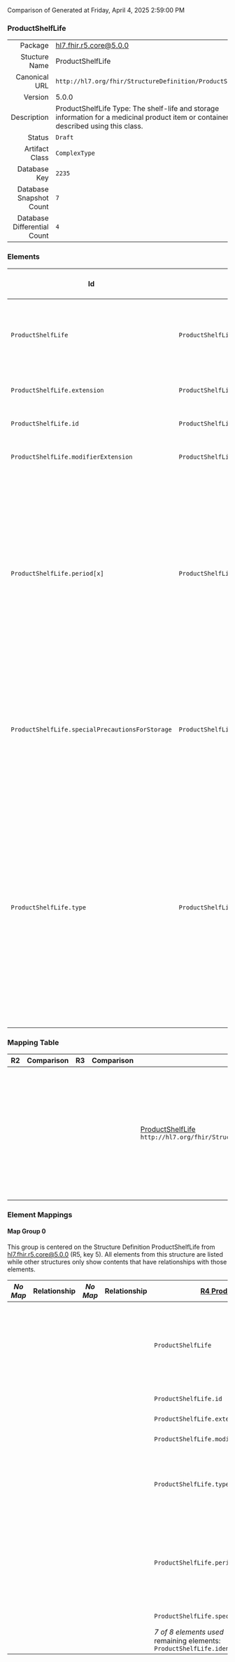 Comparison of 
Generated at Friday, April 4, 2025 2:59:00 PM

### ProductShelfLife

|      |     |
| ---: | --- |
| Package | hl7.fhir.r5.core@5.0.0 |
| Stucture Name | ProductShelfLife |
| Canonical URL | `http://hl7.org/fhir/StructureDefinition/ProductShelfLife` |
| Version | 5.0.0 |
| Description | ProductShelfLife Type: The shelf-life and storage information for a medicinal product item or container can be described using this class. |
| Status | `Draft` |
| Artifact Class | `ComplexType` |
| Database Key | `2235` |
| Database Snapshot Count | `7` |
| Database Differential Count | `4` |

### Elements

| Id | Path | Name | Base Path | Short | Cardinality | Collated Type | Binding Strength | Binding Value Set |
| -- | ---- | ---- | --------- | ----- | ----------- | ------------- | ---------------- | ----------------- |
| `ProductShelfLife` | `ProductShelfLife` | `ProductShelfLife` | ProductShelfLife | The shelf-life and storage information for a medicinal product item or container can be described using this class | 0..* | ProductShelfLife |  |  |
| `ProductShelfLife.extension` | `ProductShelfLife.extension` | `extension` | Element.extension | Additional content defined by implementations | 0..* | Extension |  |  |
| `ProductShelfLife.id` | `ProductShelfLife.id` | `id` | Element.id | Unique id for inter-element referencing | 0..1 | id |  |  |
| `ProductShelfLife.modifierExtension` | `ProductShelfLife.modifierExtension` | `modifierExtension` | BackboneType.modifierExtension | Extensions that cannot be ignored even if unrecognized | 0..* | Extension |  |  |
| `ProductShelfLife.period[x]` | `ProductShelfLife.period[x]` | `period[x]` | ProductShelfLife.period[x] | The shelf life time period can be specified using a numerical value for the period of time and its unit of time measurement The unit of measurement shall be specified in accordance with ISO 11240 and the resulting terminology The symbol and the symbol identifier shall be used | 0..1 | Duration, string |  |  |
| `ProductShelfLife.specialPrecautionsForStorage` | `ProductShelfLife.specialPrecautionsForStorage` | `specialPrecautionsForStorage` | ProductShelfLife.specialPrecautionsForStorage | Special precautions for storage, if any, can be specified using an appropriate controlled vocabulary The controlled term and the controlled term identifier shall be specified | 0..* | CodeableConcept |  |  |
| `ProductShelfLife.type` | `ProductShelfLife.type` | `type` | ProductShelfLife.type | This describes the shelf life, taking into account various scenarios such as shelf life of the packaged Medicinal Product itself, shelf life after transformation where necessary and shelf life after the first opening of a bottle, etc. The shelf life type shall be specified using an appropriate controlled vocabulary The controlled term and the controlled term identifier shall be specified | 0..1 | CodeableConcept |  |  |
### Mapping Table

| R2 | Comparison | R3 | Comparison | R4 | Comparison | R4B | Comparison | R5
| --- | --- | --- | --- | --- | --- | --- | --- | ---
| | | | | [ProductShelfLife](/docs/R4/ComplexTypes/ProductShelfLife.md)<br/> `http://hl7.org/fhir/StructureDefinition/ProductShelfLife\|4.0.1` | →→→→→→→<br/>`Equivalent`<br/>- DBKey: `1365`<br/>- Reviewed: `n/a`<br/>- By: `n/a`<br/>→→→→→→→<hr/>←←←←←←←<br/>`Equivalent`<br/>- DBKey: `1366`<br/>- Reviewed: `n/a`<br/>- By: `n/a`<br/>←←←←←←←| [ProductShelfLife](/docs/R4B/ComplexTypes/ProductShelfLife.md)<br/> `http://hl7.org/fhir/StructureDefinition/ProductShelfLife\|4.3.0` | →→→→→→→<br/>`SourceIsBroaderThanTarget`<br/>- DBKey: `914`<br/>- Reviewed: `n/a`<br/>- By: `n/a`<br/>→→→→→→→<hr/>←←←←←←←<br/>`SourceIsNarrowerThanTarget`<br/>- DBKey: `1143`<br/>- Reviewed: `n/a`<br/>- By: `n/a`<br/>←←←←←←←| [ProductShelfLife](/docs/R5/ComplexTypes/ProductShelfLife.md)<br/> `http://hl7.org/fhir/StructureDefinition/ProductShelfLife\|5.0.0` 

### Element Mappings


#### Map Group 0

This group is centered on the Structure Definition ProductShelfLife from hl7.fhir.r5.core@5.0.0 (R5, key 5).
All elements from this structure are listed while other structures only show contents that have relationships with those elements.

| *No Map* | Relationship | *No Map* | Relationship | [R4 ProductShelfLife](/docs/R4/ComplexTypes/ProductShelfLife.md)| Relationship | [R4B ProductShelfLife](/docs/R4B/ComplexTypes/ProductShelfLife.md)| Relationship | R5 ProductShelfLife
| --- | --- | --- | --- | --- | --- | --- | --- | ---
| | | | | `ProductShelfLife`| _Equivalent_<br/>(21161/21162)| `ProductShelfLife`| →→→→ _SourceIsBroaderThanTarget_ →→→→ <br/>(36224)<hr/>←←←← _SourceIsNarrowerThanTarget_ ←←←← <br/>(36225)| **`ProductShelfLife`**
| | | | | `ProductShelfLife.id`| _Equivalent_<br/>(21163/21164)| `ProductShelfLife.id`| _Equivalent_<br/>(36226/36227)| **`ProductShelfLife.id`**
| | | | | `ProductShelfLife.extension`| _Equivalent_<br/>(21165/21166)| `ProductShelfLife.extension`| _Equivalent_<br/>(36228/36229)| **`ProductShelfLife.extension`**
| | | | | `ProductShelfLife.modifierExtension`| _Equivalent_<br/>(21167/21168)| `ProductShelfLife.modifierExtension`| _Equivalent_<br/>(36230/36231)| **`ProductShelfLife.modifierExtension`**
| | | | | `ProductShelfLife.type`| _Equivalent_<br/>(21171/21172)| `ProductShelfLife.type`| →→→→ _Equivalent_ →→→→ <br/>(36233)<hr/>←←←← _SourceIsNarrowerThanTarget_ ←←←← <br/>(36234)| **`ProductShelfLife.type`**
| | | | | `ProductShelfLife.period`| _Equivalent_<br/>(21173/21174)| `ProductShelfLife.period`| →→→→ _SourceIsBroaderThanTarget_ →→→→ <br/>(1713)<hr/>←←←← _SourceIsNarrowerThanTarget_ ←←←← <br/>(1957)| **`ProductShelfLife.period[x]`**
| | | | | `ProductShelfLife.specialPrecautionsForStorage`| _Equivalent_<br/>(21175/21176)| `ProductShelfLife.specialPrecautionsForStorage`| _Equivalent_<br/>(36235/36236)| **`ProductShelfLife.specialPrecautionsForStorage`**
| | | | | *7 of 8 elements used* <br/>remaining elements:<br/>`ProductShelfLife.identifier`| | *7 of 8 elements used* <br/>remaining elements:<br/>`ProductShelfLife.identifier`| | *7 of 7 elements used* 

